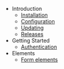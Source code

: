 - Introduction
    - [Installation](/en/installation)
    - [Configuration](/en/configuration)
    - [Updating](/en/update)
    - [Releases](/en/releases)
- Getting Started
    - [Authentication](/en/authentication)
- Elements
    - [Form elements](/en/form-element)
